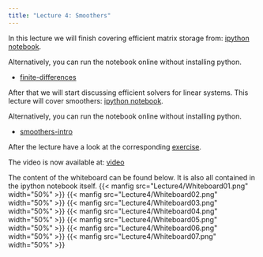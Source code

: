 ```yaml
---
title: "Lecture 4: Smoothers"
---
```


In this lecture we will finish covering efficient matrix storage from: [ipython notebook](https://nbviewer.jupyter.org/urls/teaching.wence.uk/comp4187/code/finite-difference-II.ipynb).

Alternatively, you can run the notebook online without installing python.
- [finite-differences](https://mybinder.org/v2/gh/wenceorg/comp4187/6cf8af2ec5f16979b62f42ae9f0cbe32206cf03f?filepath=code%2Ffinite-difference-II.ipynb)

After that we will start discussing efficient solvers for linear systems. This lecture will cover smoothers: [ipython notebook](https://nbviewer.jupyter.org/urls/teaching.wence.uk/comp4187/code/smoothers.ipynb).

Alternatively, you can run the notebook online without installing python.
- [smoothers-intro](https://mybinder.org/v2/gh/wenceorg/comp4187/6cf8af2ec5f16979b62f42ae9f0cbe32206cf03f?filepath=code%2Fsmoothers.ipynb)

After the lecture have a look at the corresponding [exercise](https://teaching.wence.uk/comp4187/exercises/finite-differences).

The video is now available at: [video](https://durham.cloud.panopto.eu/Panopto/Pages/Viewer.aspx?id=6717899a-763f-4be8-bcc1-ac6200c08514)

The content of the whiteboard can be found below. It is also all contained in the ipython notebook itself.
{{< manfig src="Lecture4/Whiteboard01.png" width="50%" >}}
{{< manfig src="Lecture4/Whiteboard02.png" width="50%" >}}
{{< manfig src="Lecture4/Whiteboard03.png" width="50%" >}}
{{< manfig src="Lecture4/Whiteboard04.png" width="50%" >}}
{{< manfig src="Lecture4/Whiteboard05.png" width="50%" >}}
{{< manfig src="Lecture4/Whiteboard06.png" width="50%" >}}
{{< manfig src="Lecture4/Whiteboard07.png" width="50%" >}}

